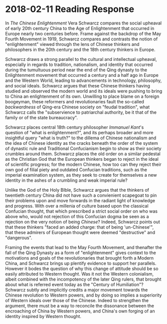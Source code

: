 # 2018-02-11 Reading Response

  In *The Chinese Enlightenment* Vera Schwarcz compares the social upheaval of early 20th century China to the Age of Enlightenment that occurred in Europe nearly two centuries before. Frame against the backdrop of the May Fourth Movement in 1919, Schwarcz compares and contrasts the notion of "enlightenment" viewed through the lens of Chinese thinkers and philosophers in the 20th century and the 18th century thinkers in Europe.

  Schwarcz draws a strong parallel to the cultural and intellectual upheaval, especially in regards to tradition, nationalism, and identity that occurred during the tumultuous period near the end of the Qing dynasty to the Enlightenment movement that occurred a century and a half ago in Europe and the Western World, leading to advancements in technology, philosophy, and social ideals. Schwarcz argues that these Chinese thinkers having studied and observed the modern world and its ideals were pushing to bring to China an enlightenment of its own. Unwilling to place blame on a foreign boogeyman, these reformers and revolutionaries fault the so-called *backwardness* of Qing-era Chinese society on "feudal tradition", what Schwarcz calls the "subservience to patriarchal authority, be it that of the family or of the state bureaucracy". 

  Schwarcz places central 18th century philosopher *Immanuel Kant*'s question of "what is enlightenment?", and its perhaps broader and more insightful query "what is truth?" to the dillema of Chinese nationalism and the idea of Chinese identity as the cracks beneath the order of the system of dynastic rule and Traditional Confucianism begin to show as their society crumbles around them. Schwarcz places the old order on a similar pedestal as the Christian God that the European thinkers began to reject in the ideal of scientific progress; for the modern Chinese, how too can they reject their own god of filial piety and outdated Confucian traditions, such as the imperial examination system, as they seek to create for themselves a new identity in the ashes of a crumbling and weak imperial rule? 
    
  Unlike the God of the Holy BIble, Schwarcz argues that the thinkers of twentieth century China did not have such a convienient scapegoat to pin their problems upon and move forwards in the radiant light of knowledge and progress. With over a millenia of culture based upon the classical Confucian thought, that which prescribed a strict social order on who was above who, would not rejection of this Confucian dogma be seen as a rejection on the very notion of being *Chinese*? Indeed, Schwarcz points out that these thinkers "faced an added charge: that of being 'un-Chinese'", that these admirers of European thought were deemed "destructive" and "dangerous".
  
  Framing the events that lead to the May Fourth Movement, and thenafter the fall of the Qing Dynasty as a form of "enlightenment" gives context to the motivations and goals of the revolutionaries that brought forth a Modern China, and Schwarcz brings up plentify evidence to support her parallels. However it bodes the question of why this change of attitude should be so easily attributed to Western thought. Was it not the Western colonialism, albeit combined with the incompotency of the later Qing rulers, that brought about what is referred event today as the "Century of Humiliation"? Schwarcz subtly and implicitly credits a major movement towards the Chinese revolution to Western powers, and by doing so implies a superiority of Western ideals over those of the Chinese. Indeed to strengthen the argument, there must be a way to reconcile the dissonance between the encroaching of China by Western powers, and China's own forging of an identity inspired by Western thought.
